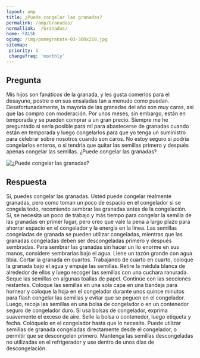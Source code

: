 ```yaml
---
layout: amp
title: ¿Puede congelar las granadas?  
permalink: /amp/Granadas/
normallink:  /Granadas/
home: FALSE
ogimg: /img/pomegranate-03-300x218.jpg
sitemap:
 priority: 1
 changefreq: 'monthly'
---
```




## Pregunta

Mis hijos son fanáticos de la granada, y les gusta comerlos para el desayuno, postre o en sus ensaladas tan a menudo como puedan. Desafortunadamente, la mayoría de las granadas del año son muy caras, así que las compro con moderación. Por unos meses, sin embargo, están en temporada y se pueden comprar a un gran precio. Siempre me he preguntado si sería posible para mí para abastecerse de granadas cuando están en temporada y luego congelarlos para que yo tenga un suministro para celebrar sobre nosotros cuando son caros. No estoy seguro si podría congelarlos enteros, o si tendría que quitar las semillas primero y después apenas congelar las semillas. ¿Puede congelar las granadas?


![¿Puede congelar las granadas?](https://sepuedecongelar.com/img/pomegranate-03-300x218.jpg "¿Puede congelar las granadas?" )


## Respuesta

Sí, puedes congelar las granadas. Usted puede congelar realmente granadas, pero como toman un poco de espacio en el congelador si se congela todo, recomiendo sembrar las granadas antes de la congelación. Sí, se necesita un poco de trabajo y más tiempo para congelar la semilla de las granadas en primer lugar, pero creo que vale la pena a largo plazo para ahorrar espacio en el congelador y la energía en la línea. Las semillas congeladas de granada se pueden utilizar congeladas, mientras que las granadas congeladas deben ser descongeladas primero y después sembradas.
Para sembrar las granadas sin hacer un lío enorme en sus manos, considere sembrarlas bajo el agua. Llene un tazón grande con agua tibia. Cortar la granada en cuartos. Trabajando de cuarto en cuarto, coloque la granada bajo el agua y empuje las semillas. Retire la médula blanca de alrededor de ellos y luego recoger las semillas con una cuchara ranurada. Seque las semillas en algunas toallas de papel. Continúe con las secciones restantes.
Coloque las semillas en una sola capa en una bandeja para hornear y coloque la hoja en el congelador durante unos quince minutos para flash congelar las semillas y evitar que se peguen en el congelador. Luego, recoja las semillas en una bolsa de congelador o en un contenedor seguro de congelador duro. Si usa bolsas de congelador, exprima suavemente el exceso de aire. Selle la bolsa o contenedor, luego etiqueta y fecha. Colóquelo en el congelador hasta que lo necesite.
Puede utilizar semillas de granada congeladas directamente desde el congelador, o permitir que se descongelen primero. Mantenga las semillas descongeladas no utilizadas en el refrigerador y use dentro de unos días de descongelación.
